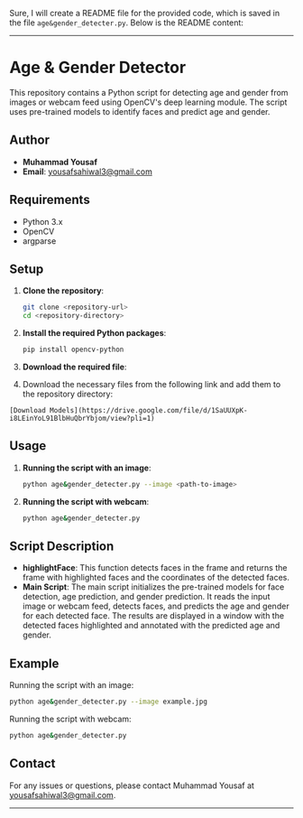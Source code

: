 Sure, I will create a README file for the provided code, which is saved in the file `age&gender_detecter.py`. Below is the README content:

---

# Age & Gender Detector

This repository contains a Python script for detecting age and gender from images or webcam feed using OpenCV's deep learning module. The script uses pre-trained models to identify faces and predict age and gender.

## Author

- **Muhammad Yousaf**
- **Email**: yousafsahiwal3@gmail.com

## Requirements

- Python 3.x
- OpenCV
- argparse

## Setup

1. **Clone the repository**:

    ```bash
    git clone <repository-url>
    cd <repository-directory>
    ```

2. **Install the required Python packages**:

    ```bash
    pip install opencv-python
    ```

3. **Download the required file**:
4.    Download the necessary files from the following link and add them to the repository directory:

    [Download Models](https://drive.google.com/file/d/1SaUUXpK-i8LEinYoL91BlbHuQbrYbjom/view?pli=1)

## Usage

1. **Running the script with an image**:

    ```bash
    python age&gender_detecter.py --image <path-to-image>
    ```

2. **Running the script with webcam**:

    ```bash
    python age&gender_detecter.py
    ```

## Script Description

- **highlightFace**: This function detects faces in the frame and returns the frame with highlighted faces and the coordinates of the detected faces.
- **Main Script**: The main script initializes the pre-trained models for face detection, age prediction, and gender prediction. It reads the input image or webcam feed, detects faces, and predicts the age and gender for each detected face. The results are displayed in a window with the detected faces highlighted and annotated with the predicted age and gender.

## Example

Running the script with an image:

```bash
python age&gender_detecter.py --image example.jpg
```

Running the script with webcam:

```bash
python age&gender_detecter.py
```

## Contact

For any issues or questions, please contact Muhammad Yousaf at yousafsahiwal3@gmail.com.

---

